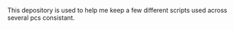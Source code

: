 This depository is used to help me keep a few different scripts used across several pcs consistant. 
